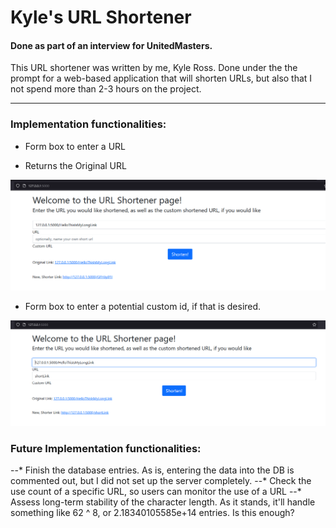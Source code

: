# Kyle's URL Shortener
#### Done as part of an interview for UnitedMasters.


This URL shortener was written by me, Kyle Ross. 
Done under the the prompt for a web-based application that will shorten URLs, but also that I not spend more than 2-3 hours on the project. 

---

### Implementation functionalities:
* Form box to enter a URL

* Returns the Original URL

![URL Box](./Capture-1.PNG "URL box")


* Form box to enter a potential custom id, if that is desired. 


![URL Box](./Capture-2.PNG "URL box")


### Future Implementation functionalities:
--* Finish the database entries. As is, entering the data into the DB is commented out, but I did not set up the server completely.
--* Check the use count of a specific URL, so users can monitor the use of a URL
--* Assess long-term stability of the character length. As it stands, it'll handle something like  62 ^ 8, or 2.18340105585e+14 entries. Is this enough?

### 
